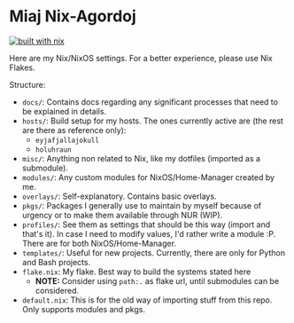 # Miaj Nix-Agordoj 

[![built with nix](https://builtwithnix.org/badge.svg)](https://builtwithnix.org)

Here are my Nix/NixOS settings. For a better experience, please use Nix Flakes.

Structure:
- `docs/`: Contains docs regarding any significant processes that need to be explained in details.
- `hosts/`: Build setup for my hosts. The ones currently active are (the rest are there as reference only):
  - `eyjafjallajokull`
  - `holuhraun`
- `misc/`: Anything non related to Nix, like my dotfiles (imported as a submodule).
- `modules/`: Any custom modules for NixOS/Home-Manager created by me.
- `overlays/`: Self-explanatory. Contains basic overlays. 
- `pkgs/`: Packages I generally use to maintain by myself because of urgency or to make them available through NUR (WIP).
- `profiles/`: See them as settings that should be this way (import and that's it). In case I need to modify values, I'd rather write a module :P. There are for both NixOS/Home-Manager.
- `templates/`: Useful for new projects. Currently, there are only for Python and Bash projects.
- `flake.nix`: My flake. Best way to build the systems stated here
  - **NOTE:** Consider using `path:.` as flake url, until submodules can be considered.
- `default.nix`: This is for the old way of importing stuff from this repo. Only supports modules and pkgs.
